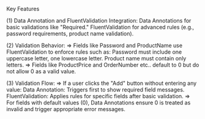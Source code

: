 Key Features

(1) Data Annotation and FluentValidation Integration:
      Data Annotations for basic validations like "Required."
      FluentValidation for advanced rules (e.g., password requirements, product name validation).
      
(2) Validation Behavior:
      => Fields like Password and ProductName use FluentValidation to enforce rules such as:
          Password must include one uppercase letter, one lowercase letter.
          Product name must contain only letters.
      => Fields like ProductPrice and OrderNumber etc.. default to 0 but do not allow 0 as a valid value.

(3) Validation Flow:
      => If a user clicks the "Add" button without entering any value:
          Data Annotation: Triggers first to show required field messages.
          FluentValidation: Applies rules for specific fields after basic validation.
      => For fields with default values (0), Data Annotations ensure 0 is treated as invalid and trigger appropriate error messages.
